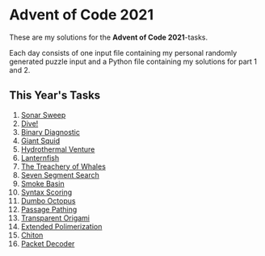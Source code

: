 # Advent of Code 2021

These are my solutions for the **Advent of Code 2021**-tasks.

Each day consists of one input file containing my personal randomly generated puzzle input and a Python file containing my solutions for part 1 and 2.

## This Year's Tasks

1. [Sonar Sweep](https://adventofcode.com/2021/day/1)
2. [Dive!](https://adventofcode.com/2021/day/2)
3. [Binary Diagnostic](https://adventofcode.com/2021/day/3)
4. [Giant Squid](https://adventofcode.com/2021/day/4)
5. [Hydrothermal Venture](https://adventofcode.com/2021/day/5)
6. [Lanternfish](https://adventofcode.com/2021/day/6)
7. [The Treachery of Whales](https://adventofcode.com/2021/day/7)
8. [Seven Segment Search](https://adventofcode.com/2021/day/8)
9. [Smoke Basin](https://adventofcode.com/2021/day/9)
10. [Syntax Scoring](https://adventofcode.com/2021/day/10)
11. [Dumbo Octopus](https://adventofcode.com/2021/day/11)
12. [Passage Pathing](https://adventofcode.com/2021/day/12)
13. [Transparent Origami](https://adventofcode.com/2021/day/13)
14. [Extended Polimerization](https://adventofcode.com/2021/day/14)
15. [Chiton](https://adventofcode.com/2021/day/15)
16. [Packet Decoder](https://adventofcode.com/2021/day/16)
